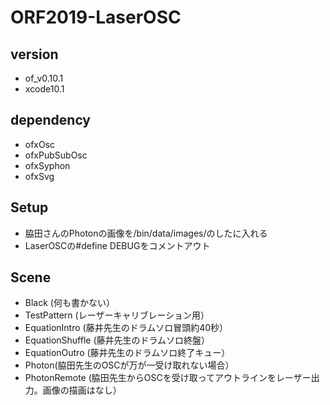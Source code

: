 # ORF2019-LaserOSC

## version
- of_v0.10.1
- xcode10.1

## dependency
- ofxOsc
- ofxPubSubOsc
- ofxSyphon
- ofxSvg

## Setup
- 脇田さんのPhotonの画像を/bin/data/images/のしたに入れる
- LaserOSCの#define DEBUGをコメントアウト

## Scene
- Black (何も書かない）
- TestPattern (レーザーキャリブレーション用）
- EquationIntro (藤井先生のドラムソロ冒頭約40秒）
- EquationShuffle (藤井先生のドラムソロ終盤）
- EquationOutro (藤井先生のドラムソロ終了キュー）
- Photon(脇田先生のOSCが万が一受け取れない場合）
- PhotonRemote (脇田先生からOSCを受け取ってアウトラインをレーザー出力。画像の描画はなし）
